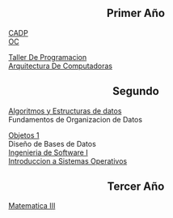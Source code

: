 
<h2 align="center">Primer Año</h2>

<a href="https://github.com/ImanolAzpiroz/Cadp"> CADP </a> <br>
<a href="https://github.com/ImanolAzpiroz/Organizacion-de-Computadoras" > OC </a> <br>

<a href="https://github.com/ImanolAzpiroz/Taller-De-Programacion" alt="readme-typing-svg"> Taller De Programacion </a> <br> 
<a href="https://github.com/ImanolAzpiroz/Arquitectura-de-Computadoras"> Arquitectura De Computadoras </a> <br>


<h2 align="center">Segundo</h2>
<a href="https://github.com/ImanolAzpiroz/Algoritmos-y-Estructuras-de-Datos"> Algoritmos y Estructuras de datos </a> <br>
<a > Fundamentos de Organizacion de Datos</a> <br>


<a href="https://github.com/ImanolAzpiroz/Objetos-1" > Objetos 1 </a> <br>
<a > Diseño de Bases de Datos </a> <br>
<a href="https://github.com/ImanolAzpiroz/Ing-de-Software-1" > Ingenieria de Software I</a> <br>
<a href="https://github.com/ImanolAzpiroz/Intr-de-Sistemas-Operativos"> Introduccion a Sistemas Operativos </a> <br>

<h2 align="center">Tercer Año</h2>

<a href="https://github.com/ImanolAzpiroz/Matematica-3"> Matematica III </a>






<!--
**ImanolAzpiroz/ImanolAzpiroz** is a ✨ _special_ ✨ repository because its `README.md` (this file) appears on your GitHub profile.

Here are some ideas to get you started:

- 🔭 I’m currently working on ...
- 🌱 I’m currently learning ...
- 👯 I’m looking to collaborate on ...
- 🤔 I’m looking for help with ...
- 💬 Ask me about ...
- 📫 How to reach me: ...
- 😄 Pronouns: ...
- ⚡ Fun fact: ...
-->
